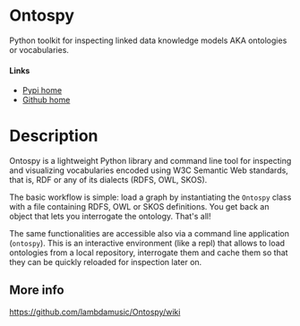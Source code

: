 # Ontospy

Python toolkit for inspecting linked data knowledge models AKA ontologies or vocabularies.

#### Links

-   [Pypi home](https://pypi.org/project/ontospy/)
-   [Github home](https://github.com/lambdamusic/ontospy)

# Description

Ontospy is a lightweight Python library and command line tool for inspecting and visualizing vocabularies encoded using W3C Semantic Web standards, that is, RDF or any of its dialects (RDFS, OWL, SKOS).

The basic workflow is simple: load a graph by instantiating the `Ontospy` class with a file containing RDFS, OWL or SKOS definitions. You get back an object that lets you interrogate the ontology. That's all!

The same functionalities are accessible also via a command line application (`ontospy`). This is an interactive environment (like a repl) that allows to load ontologies from a local repository, interrogate them and cache them so that they can be quickly reloaded for inspection later on.

## More info

https://github.com/lambdamusic/Ontospy/wiki
